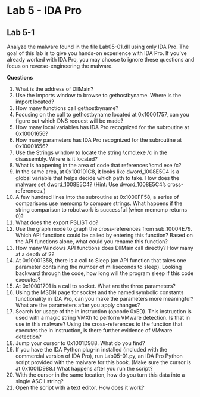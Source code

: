 # Lab 5 - IDA Pro

## Lab 5-1

Analyze the malware found in the file Lab05-01.dll using only IDA Pro. The goal of this lab is to give you hands-on experience with IDA Pro. If you’ve already worked with IDA Pro, you may choose to ignore these questions and focus on reverse-engineering the malware.

**Questions**

1. What is the address of DllMain?
2. Use the Imports window to browse to gethostbyname. Where is the import located?
3. How many functions call gethostbyname?
4. Focusing on the call to gethostbyname located at 0x10001757, can you figure out which DNS request will be made?
5. How many local variables has IDA Pro recognized for the subroutine at 0x10001656?
6. How many parameters has IDA Pro recognized for the subroutine at 0x10001656?
7. Use the Strings window to locate the string \cmd.exe /c in the disassembly. Where is it located?
8. What is happening in the area of code that references \cmd.exe /c?
9. In the same area, at 0x100101C8, it looks like dword_1008E5C4 is a global variable that helps decide which path to take. How does the malware set dword_1008E5C4? (Hint: Use dword_1008E5C4’s cross-references.)
10. A few hundred lines into the subroutine at 0x1000FF58, a series of comparisons use memcmp to compare strings. What happens if the string comparison to robotwork is successful (when memcmp returns 0)?
11. What does the export PSLIST do?
12. Use the graph mode to graph the cross-references from sub_10004E79. Which API functions could be called by entering this function? Based on the API functions alone, what could you rename this function?
13. How many Windows API functions does DllMain call directly? How many at a depth of 2?
14. At 0x10001358, there is a call to Sleep (an API function that takes one parameter containing the number of milliseconds to sleep). Looking backward through the code, how long will the program sleep if this code executes?
15. At 0x10001701 is a call to socket. What are the three parameters?
16. Using the MSDN page for socket and the named symbolic constants functionality in IDA Pro, can you make the parameters more meaningful? What are the parameters after you apply changes?
17. Search for usage of the in instruction (opcode 0xED). This instruction is used with a magic string VMXh to perform VMware detection. Is that in use in this malware? Using the cross-references to the function that executes the in instruction, is there further evidence of VMware detection?
18. Jump your cursor to 0x1001D988. What do you find?
19. If you have the IDA Python plug-in installed (included with the commercial version of IDA Pro), run Lab05-01.py, an IDA Pro Python script provided with the malware for this book. (Make sure the cursor is at 0x1001D988.) What happens after you run the script?
20. With the cursor in the same location, how do you turn this data into a single ASCII string?
21. Open the script with a text editor. How does it work?